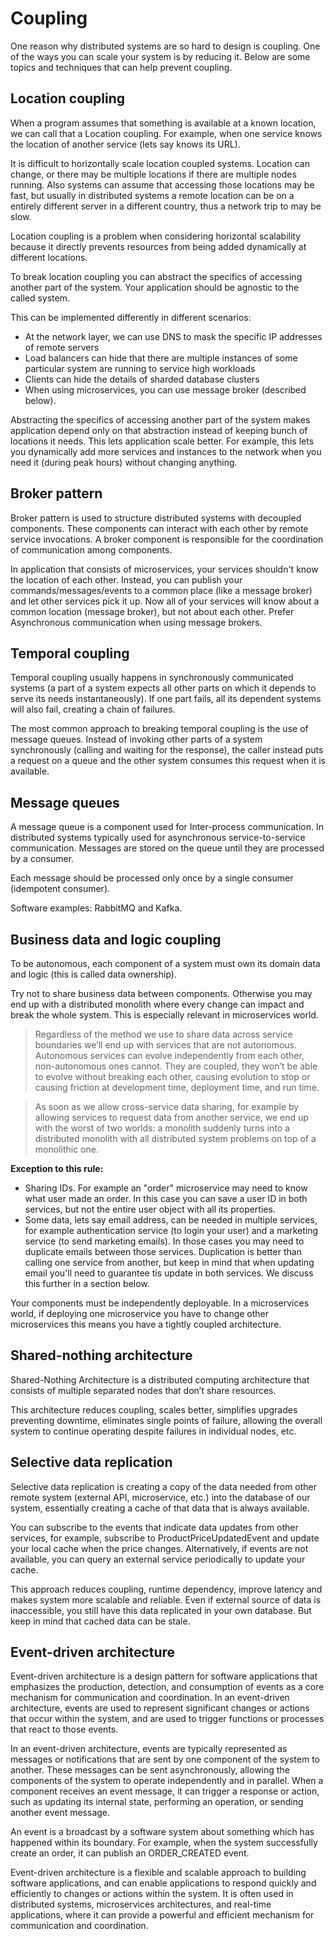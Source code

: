 # Coupling

One reason why distributed systems are so hard to design is coupling. One of the ways you can scale your system is by reducing it. Below are some topics and techniques that can help prevent coupling.

## Location coupling

When a program assumes that something is available at a known location, we can call that a Location coupling. For example, when one service knows the location of another service (lets say knows its URL).

It is difficult to horizontally scale location coupled systems. Location can change, or there may be multiple locations if there are multiple nodes running. Also systems can assume that accessing those locations may be fast, but usually in distributed systems a remote location can be on a entirely different server in a different country, thus a network trip to may be slow.

Location coupling is a problem when considering horizontal scalability because it directly prevents resources from being added dynamically at different locations.

To break location coupling you can abstract the specifics of accessing another part of the system. Your application should be agnostic to the called system.

This can be implemented differently in different scenarios:

- At the network layer, we can use DNS to mask the specific IP addresses of remote servers
- Load balancers can hide that there are multiple instances of some particular system are running to service high workloads
- Clients can hide the details of sharded database clusters
- When using microservices, you can use message broker (described below).

Abstracting the specifics of accessing another part of the system makes application depend only on that abstraction instead of keeping bunch of locations it needs. This lets application scale better. For example, this lets you dynamically add more services and instances to the network when you need it (during peak hours) without changing anything.

## Broker pattern

Broker pattern is used to structure distributed systems with decoupled components. These components can interact with each other by remote service invocations. A broker component is responsible for the coordination of communication among components.

In application that consists of microservices, your services shouldn't know the location of each other. Instead, you can publish your commands/messages/events to a common place (like a message broker) and let other services pick it up. Now all of your services will know about a common location (message broker), but not about each other. Prefer Asynchronous communication when using message brokers.

## Temporal coupling

Temporal coupling usually happens in synchronously communicated systems (a part of a system expects all other parts on which it depends to serve its needs instantaneously). If one part fails, all its dependent systems will also fail, creating a chain of failures.

The most common approach to breaking temporal coupling is the use of message queues. Instead of invoking other parts of a system synchronously (calling and waiting for the response), the caller instead puts a request on a queue and the other system consumes this request when it is available.

## Message queues

A message queue is a component used for Inter-process communication. In distributed systems typically used for asynchronous service-to-service communication. Messages are stored on the queue until they are processed by a consumer.

Each message should be processed only once by a single consumer (idempotent consumer).

Software examples: RabbitMQ and Kafka.

## Business data and logic coupling

To be autonomous, each component of a system must own its domain data and logic (this is called data ownership).

Try not to share business data between components. Otherwise you may end up with a distributed monolith where every change can impact and break the whole system. This is especially relevant in microservices world.

> Regardless of the method we use to share data across service boundaries we’ll end up with services that are not autonomous. Autonomous services can evolve independently from each other, non-autonomous ones cannot. They are coupled, they won’t be able to evolve without breaking each other, causing evolution to stop or causing friction at development time, deployment time, and run time.

> As soon as we allow cross-service data sharing, for example by allowing services to request data from another service, we end up with the worst of two worlds: a monolith suddenly turns into a distributed monolith with all distributed system problems on top of a monolithic one.

**Exception to this rule:**

- Sharing IDs. For example an "order" microservice may need to know what user made an order. In this case you can save a user ID in both services, but not the entire user object with all its properties.
- Some data, lets say email address, can be needed in multiple services, for example authentication service (to login your user) and a marketing service (to send marketing emails). In those cases you may need to duplicate emails between those services. Duplication is better than calling one service from another, but keep in mind that when updating email you'll need to guarantee tis update in both services. We discuss this further in a section below.

Your components must be independently deployable. In a microservices world, if deploying one microservice you have to change other microservices this means you have a tightly coupled architecture.

## Shared-nothing architecture

Shared-Nothing Architecture is a distributed computing architecture that consists of multiple separated nodes that don’t share resources.

This architecture reduces coupling, scales better, simplifies upgrades preventing downtime, eliminates single points of failure, allowing the overall system to continue operating despite failures in individual nodes, etc.

## Selective data replication

Selective data replication is creating a copy of the data needed from other remote system (external API, microservice, etc.) into the database of our system, essentially creating a cache of that data that is always available.

You can subscribe to the events that indicate data updates from other services, for example, subscribe to ProductPriceUpdatedEvent and update your local cache when the price changes. Alternatively, if events are not available, you can query an external service periodically to update your cache.

This approach reduces coupling, runtime dependency, improve latency and makes system more scalable and reliable. Even if external source of data is inaccessible, you still have this data replicated in your own database. But keep in mind that cached data can be stale.

## Event-driven architecture

Event-driven architecture is a design pattern for software applications that emphasizes the production, detection, and consumption of events as a core mechanism for communication and coordination. In an event-driven architecture, events are used to represent significant changes or actions that occur within the system, and are used to trigger functions or processes that react to those events.

In an event-driven architecture, events are typically represented as messages or notifications that are sent by one component of the system to another. These messages can be sent asynchronously, allowing the components of the system to operate independently and in parallel. When a component receives an event message, it can trigger a response or action, such as updating its internal state, performing an operation, or sending another event message.

An event is a broadcast by a software system about something which has happened within its boundary. For example, when the system successfully create an order, it can publish an ORDER_CREATED event.

Event-driven architecture is a flexible and scalable approach to building software applications, and can enable applications to respond quickly and efficiently to changes or actions within the system. It is often used in distributed systems, microservices architectures, and real-time applications, where it can provide a powerful and efficient mechanism for communication and coordination.
